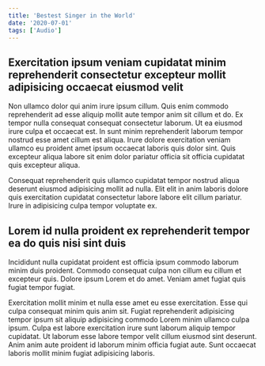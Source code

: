 ```yaml
---
title: 'Bestest Singer in the World'
date: '2020-07-01'
tags: ['Audio']
---
```


## Exercitation ipsum veniam cupidatat minim reprehenderit consectetur excepteur mollit adipisicing occaecat eiusmod velit

Non ullamco dolor qui anim irure ipsum cillum. Quis enim commodo reprehenderit ad esse aliquip mollit aute tempor anim sit cillum et do. Ex tempor nulla consequat consequat consectetur laborum. Ut ea eiusmod irure culpa et occaecat est. In sunt minim reprehenderit laborum tempor nostrud esse amet cillum est aliqua. Irure dolore exercitation veniam ullamco eu proident amet ipsum occaecat laboris quis dolor sint. Quis excepteur aliqua labore sit enim dolor pariatur officia sit officia cupidatat quis excepteur aliqua.

Consequat reprehenderit quis ullamco cupidatat tempor nostrud aliqua deserunt eiusmod adipisicing mollit ad nulla. Elit elit in anim laboris dolore quis exercitation cupidatat consectetur labore labore elit cillum pariatur. Irure in adipisicing culpa tempor voluptate ex.

## Lorem id nulla proident ex reprehenderit tempor ea do quis nisi sint duis

Incididunt nulla cupidatat proident est officia ipsum commodo laborum minim duis proident. Commodo consequat culpa non cillum eu cillum et excepteur quis. Dolore ipsum Lorem et do amet. Veniam amet fugiat quis fugiat tempor fugiat.

Exercitation mollit minim et nulla esse amet eu esse exercitation. Esse qui culpa consequat minim quis anim sit. Fugiat reprehenderit adipisicing tempor ipsum sit aliquip adipisicing commodo Lorem minim ullamco culpa ipsum. Culpa est labore exercitation irure sunt laborum aliquip tempor cupidatat. Ut laborum esse labore tempor velit cillum eiusmod sint deserunt. Anim anim aute proident id laborum minim officia fugiat aute. Sunt occaecat laboris mollit minim fugiat adipisicing laboris.
